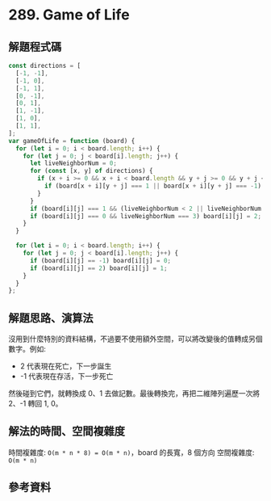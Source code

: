 # 289. Game of Life

## 解題程式碼

```javascript
const directions = [
  [-1, -1],
  [-1, 0],
  [-1, 1],
  [0, -1],
  [0, 1],
  [1, -1],
  [1, 0],
  [1, 1],
];
var gameOfLife = function (board) {
  for (let i = 0; i < board.length; i++) {
    for (let j = 0; j < board[i].length; j++) {
      let liveNeighborNum = 0;
      for (const [x, y] of directions) {
        if (x + i >= 0 && x + i < board.length && y + j >= 0 && y + j < board[i].length) {
          if (board[x + i][y + j] === 1 || board[x + i][y + j] === -1) liveNeighborNum++;
        }
      }
      if (board[i][j] === 1 && (liveNeighborNum < 2 || liveNeighborNum > 3)) board[i][j] = -1;
      if (board[i][j] === 0 && liveNeighborNum === 3) board[i][j] = 2;
    }
  }

  for (let i = 0; i < board.length; i++) {
    for (let j = 0; j < board[i].length; j++) {
      if (board[i][j] == -1) board[i][j] = 0;
      if (board[i][j] == 2) board[i][j] = 1;
    }
  }
};
```

## 解題思路、演算法

沒用到什麼特別的資料結構，不過要不使用額外空間，可以將改變後的值轉成另個數字。例如:

- 2 代表現在死亡，下一步誕生
- -1 代表現在存活，下一步死亡

然後碰到它們，就轉換成 0、1 去做記數。最後轉換完，再把二維陣列遍歷一次將 2、-1 轉回 1, 0。

## 解法的時間、空間複雜度

時間複雜度: `O(m * n * 8) = O(m * n)`，board 的長寬，8 個方向
空間複雜度: `O(m * n)`

## 參考資料
